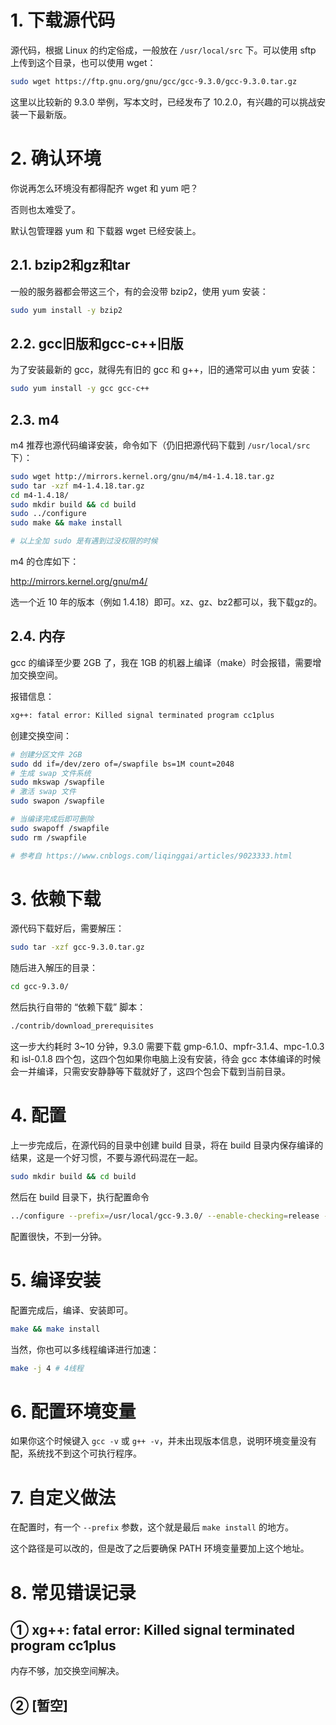 # 1. 下载源代码

源代码，根据 Linux 的约定俗成，一般放在 `/usr/local/src` 下。可以使用 sftp 上传到这个目录，也可以使用 wget：

``` BASH
sudo wget https://ftp.gnu.org/gnu/gcc/gcc-9.3.0/gcc-9.3.0.tar.gz
```

这里以比较新的 9.3.0 举例，写本文时，已经发布了 10.2.0，有兴趣的可以挑战安装一下最新版。

# 2. 确认环境

你说再怎么环境没有都得配齐 wget 和 yum 吧？

否则也太难受了。

默认包管理器 yum 和 下载器 wget 已经安装上。

## 2.1. bzip2和gz和tar

一般的服务器都会带这三个，有的会没带 bzip2，使用 yum 安装：

```  BASH
sudo yum install -y bzip2
```

## 2.2. gcc旧版和gcc-c++旧版

为了安装最新的 gcc，就得先有旧的 gcc 和 g++，旧的通常可以由 yum 安装：

``` BASH
sudo yum install -y gcc gcc-c++
```

## 2.3. m4

m4 推荐也源代码编译安装，命令如下（仍旧把源代码下载到 `/usr/local/src` 下）：

``` BASH
sudo wget http://mirrors.kernel.org/gnu/m4/m4-1.4.18.tar.gz
sudo tar -xzf m4-1.4.18.tar.gz
cd m4-1.4.18/
sudo mkdir build && cd build
sudo ../configure
sudo make && make install

# 以上全加 sudo 是有遇到过没权限的时候
```

m4 的仓库如下：

http://mirrors.kernel.org/gnu/m4/

选一个近 10 年的版本（例如 1.4.18）即可。xz、gz、bz2都可以，我下载gz的。

## 2.4. 内存

gcc 的编译至少要 2GB 了，我在 1GB 的机器上编译（make）时会报错，需要增加交换空间。

报错信息：

``` BASH
xg++: fatal error: Killed signal terminated program cc1plus
```

创建交换空间：

``` BASH
# 创建分区文件 2GB
sudo dd if=/dev/zero of=/swapfile bs=1M count=2048
# 生成 swap 文件系统
sudo mkswap /swapfile
# 激活 swap 文件
sudo swapon /swapfile 

# 当编译完成后即可删除
sudo swapoff /swapfile
sudo rm /swapfile

# 参考自 https://www.cnblogs.com/liqinggai/articles/9023333.html
```



# 3. 依赖下载

源代码下载好后，需要解压：

``` BASH
sudo tar -xzf gcc-9.3.0.tar.gz
```

随后进入解压的目录：

``` BASH
cd gcc-9.3.0/
```

然后执行自带的 “依赖下载” 脚本：

``` bash
./contrib/download_prerequisites
```

这一步大约耗时 3~10 分钟，9.3.0 需要下载 gmp-6.1.0、mpfr-3.1.4、mpc-1.0.3 和 isl-0.1.8 四个包，这四个包如果你电脑上没有安装，待会 gcc 本体编译的时候会一并编译，只需安安静静等下载就好了，这四个包会下载到当前目录。



# 4. 配置

上一步完成后，在源代码的目录中创建 build 目录，将在 build 目录内保存编译的结果，这是一个好习惯，不要与源代码混在一起。

``` BASH
sudo mkdir build && cd build
```

然后在 build 目录下，执行配置命令

``` bash
../configure --prefix=/usr/local/gcc-9.3.0/ --enable-checking=release --enable-languages=c,c++ --disable-multilib
```

配置很快，不到一分钟。

# 5. 编译安装

配置完成后，编译、安装即可。

``` BASH
make && make install
```

当然，你也可以多线程编译进行加速：

``` BASH
make -j 4 # 4线程
```

# 6. 配置环境变量

如果你这个时候键入 `gcc -v` 或 `g++ -v`，并未出现版本信息，说明环境变量没有配，系统找不到这个可执行程序。



# 7. 自定义做法

在配置时，有一个 `--prefix` 参数，这个就是最后 `make install` 的地方。

这个路径是可以改的，但是改了之后要确保 PATH 环境变量要加上这个地址。

# 8. 常见错误记录

## ① xg++: fatal error: Killed signal terminated program cc1plus

内存不够，加交换空间解决。

## ② [暂空]
